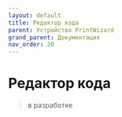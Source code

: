 ```yaml
---
layout: default
title: Редактор кода
parent: Устройство PrintWizard
grand_parent: Документация
nav_order: 20
--- 
```


# Редактор кода

> в разработке